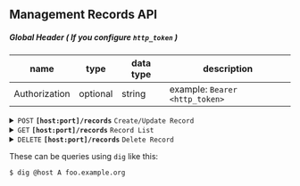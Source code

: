 ## Management Records API

##### Global Header ( If you configure  `http_token` )

| name           | type     | data type | description                    |
|----------------|----------|-----------|--------------------------------|
| Authorization  | optional | string    | example: `Bearer <http_token>` |

<details>
 <summary><code>POST</code> <code><b>[host:port]/records</b></code> <code>Create/Update Record</code></summary>

##### Parameters

| name        | type     | data type | description                                                 |
|-------------|----------|-----------|-------------------------------------------------------------|
| id          | optional | uint      | create: `0`, update: `record id`, default: `0`              |
| zone        | required | string    | domain zone, example: `example.org.`                        |
| name        | required | string    | domain name, example: `www`, primary domain: `empty string` |
| record_type | required | string    | record_type                                                 |
| content     | required | string    | content json                                                |
| ttl         | required | uint      | ttl                                                         |

##### Responses

```json
{
  "code": 0
}
```
</details>

<details>
 <summary><code>GET</code> <code><b>[host:port]/records</b></code> <code>Record List</code></summary>

##### Parameters

| name | type     | data type | description                          |
|------|----------|-----------|--------------------------------------|
| zone | required | string    | domain zone, example: `example.org.` |

##### Responses

```json
{
  "code": 0,
  "records": [
    {
      "id": 1,
      "zone": "example.org.",
      "name": "foo",
      "record_type": "A",
      "ttl": 30,
      "content": "{\"ip\": \"100.11.12.12\"}"
    },
    {
      "id": 2,
      "zone": "example.org.",
      "name": "foo",
      "record_type": "TXT",
      "ttl": 30,
      "content": "{\"text\": \"hello\"}"
    },
    {
      "id": 3,
      "zone": "example.org.",
      "name": "foo",
      "record_type": "MX",
      "ttl": 30,
      "content": "{\"host\" : \"foo.example.org.\",\"priority\" : 10}"
    }
  ]
}
```
</details>


<details>
 <summary><code>DELETE</code> <code><b>[host:port]/records</b></code> <code>Delete Record</code></summary>

##### Parameters

| name  | type     | data type | description                           |
|-------|----------|-----------|---------------------------------------|
| zone  | required | string    | domain zone, example: `example.org.`  |
| id    | required | uint      | record data id                        |

##### Responses

```json
{
  "code": 0
}
```

</details>

These can be queries using `dig` like this:

```shell script
$ dig @host A foo.example.org 
```